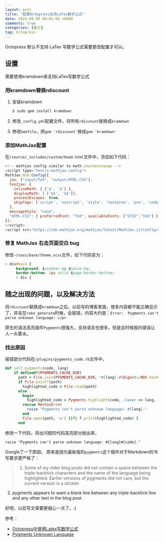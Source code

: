 ```yaml
---
layout: post
title: "配置Octopress支持LaTex数学公式"
date: 2015-08-08 00:01:02 +0800
comments: true
categories: [备忘]
tag: Octopress
---
```


Octopress 默认不支持 LaTex 写数学公式需要更改配置才可以。

## 设置
需要使用kramdown来支持LaTex写数学公式

<!--more-->

### 用kramdown替换rdiscount
1. 安装kramdown

	``` bash
	$ sudo gem install kramdown
	```
2. 修改`_config.yml`配置文件，将所有`rdiscount`替换成`kramdown`
3. 修改`Gemfile`，把`gem 'rdiscount'`换成`gem 'kramdown'`
	
### 添加MathJax配置
在`/source/_includes/custom/head.html`文件中，添加如下代码：

``` javascript
<!-- mathjax config similar to math.stackexchange -->
<script type="text/x-mathjax-config">
MathJax.Hub.Config({
  jax: ["input/TeX", "output/HTML-CSS"],
  tex2jax: {
    inlineMath: [ ['$', '$'] ],
    displayMath: [ ['$$', '$$']],
    processEscapes: true,
    skipTags: ['script', 'noscript', 'style', 'textarea', 'pre', 'code']
  },
  messageStyle: "none",
  "HTML-CSS": { preferredFont: "TeX", availableFonts: ["STIX","TeX"] }
});
</script>
<script src="https://cdn.mathjax.org/mathjax/latest/MathJax.js?config=TeX-AMS-MML_HTMLorMML" type="text/javascript"></script>
```

### 修复 MathJax 右击页面空白 bug
修改`~/sass/base/theme.scss`文件，如下代码变为：

``` css
> div#main {
     background: $sidebar-bg $noise-bg;
     border-bottom: 1px solid $page-border-bottom;
     > div {
```

## 随之出现的问题，以及解决方法
将`rdiscount`替换成`kramdown`之后，以前写的博客里面，很多内容都不能正确显示了，并且在`rake generate`时候，会报错，内容大约是：`Error:  Pygments can't parse unknown language: </p>`

原生的语法高亮插件`Pygments`很强大，支持语言也很多，但是这时候报的错误让人一头雾水。

### 找出原因
报错部分代码在`/plugins/pygments_code.rb`文件中，

``` ruby
def self.pygments(code, lang)
    if defined?(PYGMENTS_CACHE_DIR)
      path = File.join(PYGMENTS_CACHE_DIR, "#{lang}-#{Digest::MD5.hexdigest(code)}.html")
      if File.exist?(path)
        highlighted_code = File.read(path)
      else
        begin
          highlighted_code = Pygments.highlight(code, :lexer => lang, :formatter => 'html', :options => {:encoding => 'utf-8', :startinline => true})
        rescue MentosError
          raise "Pygments can't parse unknown language: #{lang}."
        end
        File.open(path, 'w') {|f| f.print(highlighted_code) }
      end
```

修改一下代码，将出问题的代码高亮部分抛出来，

```
raise "Pygments can't parse unknown language: #{lang}#{code}."
```

Google了一下原因， 原来是因为最新版的`pygments`这个插件对于Markdown的书写要求更严格了：

> 1. Some of my older blog posts did not contain a space between the triple-backtick characters and the name of the language being highlighted. Earlier versions of pygments did not care, but the current version is a stickler.
2. pygments appears to want a blank line between any triple-backtick line and any other text in the blog post.

好吧，以后写文章要更细心一点了。:)

参考：

- [Octopress中使用Latex写数学公式](http://dreamrunner.org/blog/2014/03/09/octopresszhong-shi-yong-latexxie-shu-xue-gong-shi/)
- [Pygments Unknown Language](http://www.leexh.com/blog/2014/09/21/pygments-unknown-language/)
